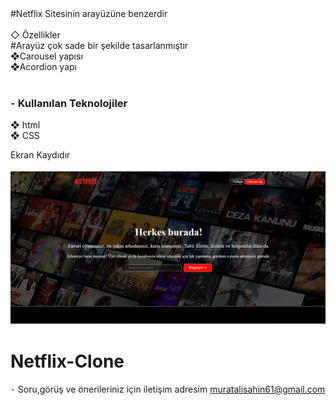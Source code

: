 
<br><br>
#Netflix Sitesinin arayüzüne benzerdir
<br><br>
◇ Özellikler
<br>
#Arayüz çok sade bir şekilde tasarlanmıştır 
<br>
❖Carousel yapısı
<br>
❖Acordion yapı
<br><br>
<h3>⁃ Kullanılan Teknolojiler </h3>
❖ html
<br>
❖ CSS



Ekran Kaydıdır
<br><br>
![alt text](<Ekran Kaydı-1.gif>)

# Netflix-Clone

⁃ Soru,görüş ve önerileriniz için iletişim adresim muratalisahin61@gmail.com
